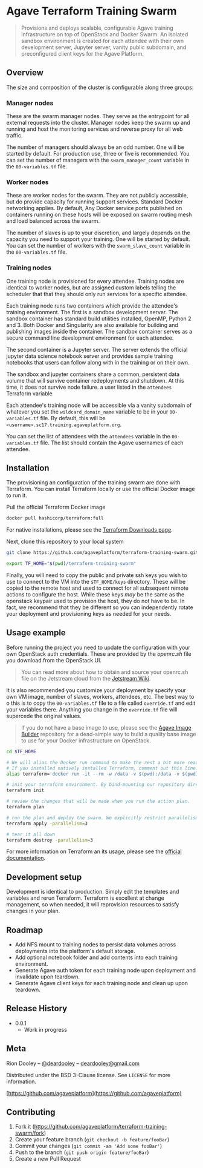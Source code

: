 # Agave Terraform Training Swarm

> Provisions and deploys scalable, configurable Agave training infrastructure on top of OpenStack and Docker Swarm. An isolated sandbox environment is created for each attendee with their own development server, Jupyter server, vanity public subdomain, and preconfigured client keys for the Agave Platform.

## Overview  

The size and composition of the cluster is configurable along three groups:

### Manager nodes

These are the swarm manager nodes. They serve as the entrypoint for all external requests into the cluster. Manager nodes keep the swarm up and running and host the monitoring services and reverse proxy for all web traffic.

The number of managers should always be an odd number. One will be started by default. For production use, three or five is recommended. You can set the number of managers with the `swarm_manager_count` variable in the `00-variables.tf` file.

### Worker nodes

These are worker nodes for the swarm. They are not publicly accessible, but do provide capacity for running support services. Standard Docker networking applies. By default, Any Docker service ports published on containers running on these hosts will be exposed on swarm routing mesh and load balanced across the swarm.

The number of slaves is up to your discretion, and largely depends on the capacity you need to support your training. One will be started by default. You can set the number of workers with the `swarm_slave_count` variable in the `00-variables.tf` file.

### Training nodes

One training node is provisioned for every attendee. Training nodes are identical to worker nodes, but are assigned custom labels telling the scheduler that that they should only run services for a specific attendee.

Each training node runs two containers which provide the attendee's training environment. The first is a sandbox development server. The sandbox container has standard build utilities installed, OpenMP, Python 2 and 3. Both Docker and Singularity are also available for building and publishing images inside the container. The sandbox container serves as a secure command line development environment for each attendee.  

The second container is a Jupyter server. The server extends the official jupyter data science notebook server and provides sample training notebooks that users can follow along with in the training or on their own.

The sandbox and jupyter containers share a common, persistent data volume that will survive container redeployments and shutdown. At this time, it does not survive node failure. a user listed in the `attendees` Terraform variable

Each attendee's training node will be accessible via a vanity subdomain of whatever you set the `wildcard_domain_name` variable to be in your `00-variables.tf` file. By default, this will be `<username>.sc17.training.agaveplatform.org`.


You can set the list of attendees with the `attendees` variable in the `00-variables.tf` file. The list should contain the Agave usernames of each attendee.


## Installation

The provisioning an configuration of the training swarm are done with Terraform. You can install Terraform locally or use the official Docker image to run it.

Pull the official Terraform Docker image
```sh
docker pull hashicorp/terraform:full
```

For native installations, please see the [Terraform Downloads page](https://www.terraform.io/downloads.html).

Next, clone this repository to your local system

```sh
git clone https://github.com/agaveplatform/terraform-training-swarm.git

export TF_HOME="$(pwd)/terraform-training-swarm"
```

Finally, you will need to copy the public and private ssh keys you wish to use to connect to the VM into the `$TF_HOME/keys` directory. These will be copied to the remote host and used to connect for all subsequent remote actions to configure the host. While these keys _may_ be the same as the openstack keypair used to provision the host, they do not have to be. In fact, we recommend that they be different so you can independently rotate your deployment and provisioning keys as needed for your needs.

## Usage example

Before running the project you need to update the configuration with your own OpenStack auth credentials. These are provided by the _openrc.sh_ file you download from the OpenStack UI.

> You can read more about how to obtain and source your openrc.sh file on the Jetstream cloud from the [Jetstream Wiki](https://iujetstream.atlassian.net/wiki/spaces/JWT/pages/39682064/Setting+up+openrc.sh).

It is also recommended you customize your deployment by specify your own VM image, number of slaves, workers, attendees, etc. The best way to o this is to copy the `00-variables.tf` file to a file called `override.tf` and edit your variables there. Anything you change in the `override.tf` file will supercede the original values.

> If you do not have a base image to use, please see the [Agave Image Builder](https://github.com/agaveplatform/packer-ansible) repository for a dead-simple way to build a quality base image to use for your Docker infrastructure on OpenStack.  


```sh
cd $TF_HOME

# We will alias the Docker run command to make the rest a bit more readable.
# If you installed natively installed Terraform, comment out this line.
alias terraform='docker run -it --rm -w /data -v $(pwd):/data -v $(pwd)/keys:/keys:ro hashicorp/terraform:full'

# init your terraform environment. By bind-mounting our repository directory
terraform init

# review the changes that will be made when you run the action plan.
terraform plan

# run the plan and deploy the swarm. We explicitly restrict parallelism to 3 concurrent tasks as the default of 10 tends to make Jetstream sad at us.
terraform apply -parallelism=3

# tear it all down
terraform destroy -parallelism=3
```

For more information on Terraform an its usage, please see the [official documentation](https://www.terraform.io/docs/index.html).

## Development setup

Development is identical to production. Simply edit the templates and variables and rerun Terraform. Terraform is excellent at change management, so when needed, it will reprovision resources to satisfy changes in your plan.

## Roadmap

* Add NFS mount to training nodes to persist data volumes across deployments into the platform's default storage.
* Add optional notebook folder and add contents into each training environment.
* Generate Agave auth token for each training node upon deployment and invalidate upon teardown.
* Generate Agave client keys for each training node and clean up upon teardown.


## Release History

* 0.0.1
    * Work in progress

## Meta

Rion Dooley – [@deardooley](https://twitter.com/deardooley) – deardooley@gmail.com

Distributed under the BSD 3-Clause license. See ``LICENSE`` for more information.

[https://github.com/agaveplatform](https://github.com/agaveplatform)

## Contributing

1. Fork it (<https://github.com/agaveplatform/terraform-training-swarm/fork>)
2. Create your feature branch (`git checkout -b feature/fooBar`)
3. Commit your changes (`git commit -am 'Add some fooBar'`)
4. Push to the branch (`git push origin feature/fooBar`)
5. Create a new Pull Request

<!-- Markdown link & img dfn's -->
